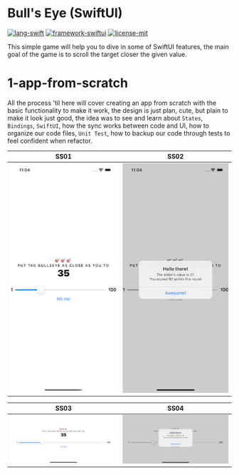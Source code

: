 # Bull's Eye (SwiftUI)

[![lang-swift](https://img.shields.io/badge/lang-Swift-orange)](https://developer.apple.com/swift/)
[![framework-swiftui](https://img.shields.io/badge/framework-SwiftUI-blueviolet)](https://developer.apple.com/xcode/swiftui/)
[![license-mit](https://img.shields.io/badge/license-MIT-green)](https://en.wikipedia.org/wiki/MIT_License)

This simple game will help you to dive in some of SwiftUI features, the main goal of the game is to scroll the target closer the given value.

# 1-app-from-scratch

All the process 'til here will cover creating an app from scratch with the basic functionality to make it work, the design is just plan, cute, but plain to make it look just good, the idea was to see and learn about `States`, `Bindings`, `SwiftUI`, how the sync works between code and UI, how to organize our code files, `Unit Test`, how to backup our code through tests to feel confident when refactor.

| SS01 | SS02 |
| ---- | ---- |
| ![ss01](.screenshots/ss01.png) | ![ss02](.screenshots/ss02.png) |

| SS03 | SS04 |
| ---- | ---- |
| ![ss03](.screenshots/ss03.png) | ![ss04](.screenshots/ss04.png) |
